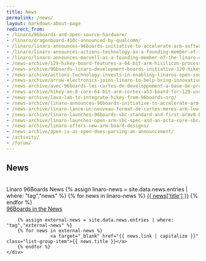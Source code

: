 ```yaml
---
title: News
permalink: /news/
layout: markdown-about-page
redirect_from:
- /linaro/96boards-and-open-source-hardware/
- /linaro/dragonboard-410c-announced-by-qualcomm/
- /linaro/linaro-announces-96boards-initiative-to-accelerate-arm-software-development-2/
- /linaro/linaro-announces-actions-technology-as-a-founding-member-of-the-linaro-community-boards-group/
- /linaro/linaro-announces-marvell-as-a-founding-member-of-the-linaro-community-boards-group/
- /news-archive/129-hikey-board-features-a-64-bit-arm-hisilicon-processor-complies-with-linaros-96boards-specifications/
- /news-archive/96boards-linaro-development-boards-initiative-129-hikey-with-hisilicon-64bit-kirin620/
- /news-archive/actions-technology-invests-in-enabling-linaros-open-source-development-community/
- /news-archive/arrow-electronics-joins-linaro-to-help-bring-innovative-new-boards-to-market/
- /news-archive/avec-96boards-les-cartes-de-developpement-a-base-de-processeur-arm-cortex-a-ont-leur-standard-ouvert/
- /news-archive/hikey-an-8-core-64-bit-arm-cortex-a53-board-for-129-usd-but-with-one-sad-flaw/
- /news-archive/lava-lab-to-integrate-hikey-from-96boards-org/
- /news-archive/linaro-announces-96boards-initiative-to-accelerate-arm-software-development/
- /news-archive/linaro-lance-un-nouveau-format-de-cartes-meres-arm-low-cost/
- /news-archive/linaro-launches-96boards-sbc-standard-and-first-armv8-board/
- /news-archive/linaro-launches-open-arm-sbc-spec-and-an-octa-core-sbc/
- /news-archive/linaro-offers-new-arm-board-designs/
- /news-archive/open-is-as-open-does-parsing-an-announcement/
- /activity/
- /forum/
---
```

## News
<br />
<div class="col-md-6">
    <div class="list-group">
        <a class="list-group-item active">
            Linaro 96Boards News
        </a>
        {% assign linaro-news = site.data.news.entries | where: "tag","news" %}
        {% for news in linaro-news %}
                    <a href="{{ news['link'] | capitalize }}" class="list-group-item">{{ news['title'] }}</a>
        {% endfor %}
    </div>
</div>
<div class="col-md-6">
    <div class="list-group">
        <a href="" class="list-group-item active">
            96Boards in the News
        </a>

        {% assign external-news = site.data.news.entries | where: "tag","external-news" %}
        {% for news in external-news %}
                    <a target="_blank" href="{{ news.link | capitalize }}" class="list-group-item">{{ news.title }}</a>
        {% endfor %}
    </div>
</div>
